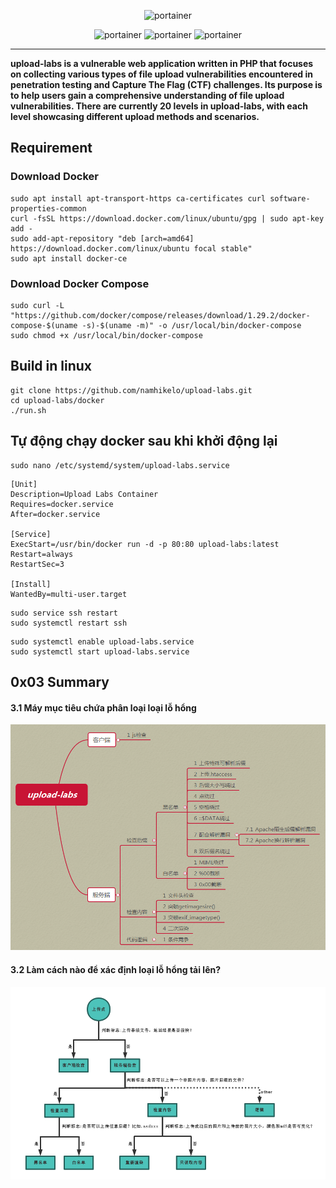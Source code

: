 <p align="center">
  <img title="portainer" src='img/logo.png' />
</p>

<p align="center">
  <img title="portainer" src='https://img.shields.io/badge/version-0.1-brightgreen.svg' />
  <img title="portainer" src='https://img.shields.io/badge/php-5.*-yellow.svg' />
  <img title="portainer" src='https://img.shields.io/badge/license-MIT-red.svg' />
</p>

---

**upload-labs is a vulnerable web application written in PHP that focuses on collecting various types of file upload vulnerabilities encountered in penetration testing and Capture The Flag (CTF) challenges. Its purpose is to help users gain a comprehensive understanding of file upload vulnerabilities. There are currently 20 levels in upload-labs, with each level showcasing different upload methods and scenarios.**

## Requirement

### Download Docker

```
sudo apt install apt-transport-https ca-certificates curl software-properties-common
curl -fsSL https://download.docker.com/linux/ubuntu/gpg | sudo apt-key add -
sudo add-apt-repository "deb [arch=amd64] https://download.docker.com/linux/ubuntu focal stable"
sudo apt install docker-ce
```

### Download Docker Compose

```
sudo curl -L "https://github.com/docker/compose/releases/download/1.29.2/docker-compose-$(uname -s)-$(uname -m)" -o /usr/local/bin/docker-compose
sudo chmod +x /usr/local/bin/docker-compose
```

## Build in linux 

```
git clone https://github.com/namhikelo/upload-labs.git
cd upload-labs/docker
./run.sh
```

## Tự động chạy docker sau khi khởi động lại 
```
sudo nano /etc/systemd/system/upload-labs.service
```

```
[Unit]
Description=Upload Labs Container
Requires=docker.service
After=docker.service

[Service]
ExecStart=/usr/bin/docker run -d -p 80:80 upload-labs:latest
Restart=always
RestartSec=3

[Install]
WantedBy=multi-user.target
```

```
sudo service ssh restart
sudo systemctl restart ssh
```

```
sudo systemctl enable upload-labs.service
sudo systemctl start upload-labs.service
```

## 0x03 Summary

#### 3.1 Máy mục tiêu chứa phân loại loại lỗ hổng

![Tải lên phân loại lỗ hổng](doc/mindmap.png)

#### 3.2 Làm cách nào để xác định loại lỗ hổng tải lên?

![Xác định loại lỗ hổng tải lên](doc/sumup.png)
